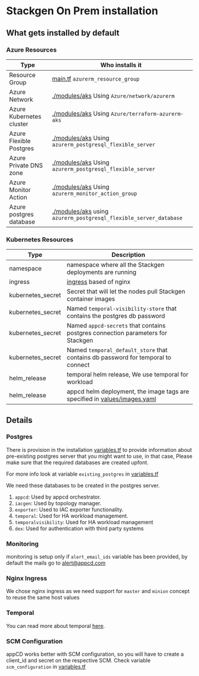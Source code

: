 # Stackgen On Prem installation

## What gets installed by default

### Azure Resources

| Type                     | Who installs it                                                                            |
| ------------------------ | ------------------------------------------------------------------------------------------ |
| Resource Group           | [main.tf](./main.tf) `azurerm_resource_group`                                              |
| Azure Network            | [./modules/aks](./modules/aks/main.tf) Using `Azure/network/azurerm`                       |
| Azure Kubernetes cluster | [./modules/aks](./modules/aks/main.tf)  Using `Azure/terraform-azurerm-aks`                |
| Azure Flexible Postgres  | [./modules/aks](./modules/aks/main.tf)  Using `azurerm_postgresql_flexible_server`         |
| Azure Private DNS zone   | [./modules/aks](./modules/aks/main.tf)  Using `azurerm_postgresql_flexible_server`         |
| Azure Monitor Action     | [./modules/aks](./modules/aks/main.tf)  Using `azurerm_monitor_action_group`               |
| Azure postgres database  | [./modules/aks](./modules/aks/main.tf) using `azurerm_postgresql_flexible_server_database` |

### Kubernetes Resources

| Type              | Description                                                                                       |
| ----------------- | ------------------------------------------------------------------------------------------------- |
| namespace         | namespace where all the Stackgen deployments are running                                             |
| ingress           | [ingress](https://github.com/nginxinc/kubernetes-ingress) based of nginx                          |
| kubernetes_secret | Secret that will let the nodes pull Stackgen container images                                        |
| kubernetes_secret | Named `temporal-visibility-store` that contains the postgres db password                          |
| kubernetes_secret | Named `appcd-secrets` that contains postgres connection parameters for Stackgen                      |
| kubernetes_secret | Named `temporal_default_store` that contains db password for temporal to connect                  |
| helm_release      | temporal helm release, We use temporal for workload                                               |
| helm_release      | appcd helm deployment, the image tags are specified in [values/images.yaml](./values/images.yaml) |

## Details

### Postgres

There is provision in the installation [variables.tf](./variables.tf) to provide information about pre-existing postgres server that you might want to use, in that case, Please make sure that the required databases are created upfont.

For more info look at variable `existing_postgres` in [variables.tf](./variables.tf)

We need these databases to be created in the postgres server.

1. `appcd`: Used by appcd orchestrator.
2. `iacgen`: Used by topology manager.
3. `exporter`: Used to IAC exporter functionality.
4. `temporal`: Used for HA workload management.
5. `temporalvisibility`: Used for HA workload management
6. `dex`: Used for authentication with third party systems

### Monitoring

monitoring is setup only if `alert_email_ids` variable has been provided, by default the mails go to [alert@appcd.com](mailto:alert+azure@appcd.com)

### Nginx Ingress

We chose nginx ingress as we need support for `master` and `minion` concept to reuse the same host values

### Temporal

You can read more about temporal [here](https://docs.temporal.io/).

### SCM Configuration

appCD works better with SCM configuration, so you will have to create a client_id and secret on the respective SCM. Check variable `scm_configuration` in [variables.tf](./variables.tf)
